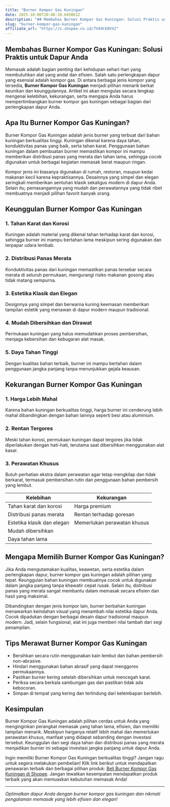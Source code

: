 ```yaml
---
title: "Burner Kompor Gas Kuningan"
date: 2025-10-06T20:48:10.645061Z
description: "## Membahas Burner Kompor Gas Kuningan: Solusi Praktis untuk Dapur Anda..."
slug: "burner-kompor-gas-kuningan"
affiliate_url: "https://s.shopee.co.id/7V44C68VX2"
---
```

## Membahas Burner Kompor Gas Kuningan: Solusi Praktis untuk Dapur Anda

Memasak adalah bagian penting dari kehidupan sehari-hari yang membutuhkan alat yang andal dan efisien. Salah satu perlengkapan dapur yang esensial adalah kompor gas. Di antara berbagai jenis kompor yang tersedia, **Burner Kompor Gas Kuningan** menjadi pilihan menarik berkat keunikan dan keunggulannya. Artikel ini akan mengulas secara lengkap mengenai kelebihan, kekurangan, serta mengapa Anda harus mempertimbangkan burner kompor gas kuningan sebagai bagian dari perlengkapan dapur Anda.

## Apa Itu Burner Kompor Gas Kuningan?

Burner Kompor Gas Kuningan adalah jenis burner yang terbuat dari bahan kuningan berkualitas tinggi. Kuningan dikenal karena daya tahan, konduktivitas panas yang baik, serta tahan karat. Penggunaan bahan kuningan dalam pembuatan burner memastikan kompor ini mampu memberikan distribusi panas yang merata dan tahan lama, sehingga cocok digunakan untuk berbagai kegiatan memasak berat maupun ringan.

Kompor jenis ini biasanya digunakan di rumah, restoran, maupun kedai makanan kecil karena kepraktisannya. Desainnya yang simpel dan elegan seringkali memberikan sentuhan klasik sekaligus modern di dapur Anda. Selain itu, pemasangannya yang mudah dan perawatannya yang tidak ribet membuatnya menjadi pilihan favorit banyak orang.

## Keunggulan Burner Kompor Gas Kuningan

### 1. Tahan Karat dan Korosi
Kuningan adalah material yang dikenal tahan terhadap karat dan korosi, sehingga burner ini mampu bertahan lama meskipun sering digunakan dan terpapar udara lembab.

### 2. Distribusi Panas Merata
Konduktivitas panas dari kuningan memastikan panas tersebar secara merata di seluruh permukaan, mengurangi risiko makanan gosong atau tidak matang sempurna.

### 3. Estetika Klasik dan Elegan
Designnya yang simpel dan berwarna kuning keemasan memberikan tampilan estetik yang menawan di dapur modern maupun tradisional.

### 4. Mudah Dibersihkan dan Dirawat
Permukaan kuningan yang halus memudahkan proses pembersihan, menjaga kebersihan dan kebugaran alat masak.

### 5. Daya Tahan Tinggi
Dengan kualitas bahan terbaik, burner ini mampu bertahan dalam penggunaan jangka panjang tanpa menunjukkan gejala keausan.

## Kekurangan Burner Kompor Gas Kuningan

### 1. Harga Lebih Mahal
Karena bahan kuningan berkualitas tinggi, harga burner ini cenderung lebih mahal dibandingkan dengan bahan lainnya seperti besi atau aluminium.

### 2. Rentan Tergores
Meski tahan korosi, permukaan kuningan dapat tergores jika tidak diperlakukan dengan hati-hati, terutama saat dibersihkan menggunakan alat kasar.

### 3. Perawatan Khusus
Butuh perhatian ekstra dalam perawatan agar tetap mengkilap dan tidak berkarat, termasuk pembersihan rutin dan penggunaan bahan pembersih yang lembut.

| Kelebihan                        | Kekurangan                       |
|----------------------------------|----------------------------------|
| Tahan karat dan korosi         | Harga premium                   |
| Distribusi panas merata        | Rentan terhadap goresan        |
| Estetika klasik dan elegan     | Memerlukan perawatan khusus   |
| Mudah dibersihkan              |                              |
| Daya tahan lama                |                              |

## Mengapa Memilih Burner Kompor Gas Kuningan?

Jika Anda mengutamakan kualitas, keawetan, serta estetika dalam perlengkapan dapur, burner kompor gas kuningan adalah pilihan yang tepat. Keunggulan bahan kuningan membuatnya cocok untuk digunakan dalam jangka panjang tanpa khawatir cepat rusak. Selain itu, distribusi panas yang merata sangat membantu dalam memasak secara efisien dan hasil yang maksimal.

Dibandingkan dengan jenis kompor lain, burner berbahan kuningan menawarkan keindahan visual yang menambah nilai estetika dapur Anda. Cocok dipadukan dengan berbagai desain dapur tradisional maupun modern. Jadi, selain fungsional, alat ini juga memberi nilai tambah dari segi penampilan.

## Tips Merawat Burner Kompor Gas Kuningan

- Bersihkan secara rutin menggunakan kain lembut dan bahan pembersih non-abrasive.
- Hindari menggunakan bahan abrasif yang dapat menggores permukaannya.
- Pastikan burner kering setelah dibersihkan untuk mencegah karat.
- Periksa secara berkala sambungan gas dan pastikan tidak ada kebocoran.
- Simpan di tempat yang kering dan terlindung dari kelembapan berlebih.

## Kesimpulan

Burner Kompor Gas Kuningan adalah pilihan cerdas untuk Anda yang menginginkan perangkat memasak yang tahan lama, efisien, dan memiliki tampilan menarik. Meskipun harganya relatif lebih mahal dan memerlukan perawatan khusus, manfaat yang didapat sebanding dengan investasi tersebut. Keunggulan dari segi daya tahan dan distribusi panas yang merata menjadikan burner ini sebagai investasi jangka panjang untuk dapur Anda.

Ingin memiliki Burner Kompor Gas Kuningan berkualitas tinggi? Jangan ragu untuk segera melakukan pembelian! Klik link berikut untuk mendapatkan penawaran terbaik dan berbagai pilihan produk: [Beli Burner Kompor Gas Kuningan di Shopee](https://s.shopee.co.id/7V44C68VX2). Jangan lewatkan kesempatan mendapatkan produk terbaik yang akan memuaskan kebutuhan memasak Anda!

---

*Optimalkan dapur Anda dengan burner kompor gas kuningan dan nikmati pengalaman memasak yang lebih efisien dan elegan!*